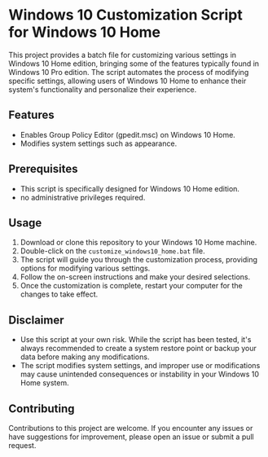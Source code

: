 # Windows 10 Customization Script for Windows 10 Home

This project provides a batch file for customizing various settings in Windows 10 Home edition, bringing some of the features typically found in Windows 10 Pro edition. The script automates the process of modifying specific settings, allowing users of Windows 10 Home to enhance their system's functionality and personalize their experience.

## Features

- Enables Group Policy Editor (gpedit.msc) on Windows 10 Home.
- Modifies system settings such as appearance.

## Prerequisites

- This script is specifically designed for Windows 10 Home edition.
- no administrative privileges required.

## Usage

1. Download or clone this repository to your Windows 10 Home machine.
2. Double-click on the `customize_windows10_home.bat` file.
3. The script will guide you through the customization process, providing options for modifying various settings.
4. Follow the on-screen instructions and make your desired selections.
5. Once the customization is complete, restart your computer for the changes to take effect.

## Disclaimer

- Use this script at your own risk. While the script has been tested, it's always recommended to create a system restore point or backup your data before making any modifications.
- The script modifies system settings, and improper use or modifications may cause unintended consequences or instability in your Windows 10 Home system.

## Contributing

Contributions to this project are welcome. If you encounter any issues or have suggestions for improvement, please open an issue or submit a pull request.

